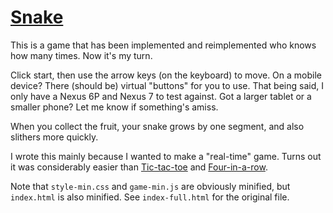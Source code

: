 [Snake](https://chuynh18.github.io/snake/)
=====

This is a game that has been implemented and reimplemented who knows how many times.  Now it's my turn.

Click start, then use the arrow keys (on the keyboard) to move.  On a mobile device?  There (should be) virtual "buttons" for you to use.  That being said, I only have a Nexus 6P and Nexus 7 to test against.  Got a larger tablet or a smaller phone?  Let me know if something's amiss.

When you collect the fruit, your snake grows by one segment, and also slithers more quickly.

I wrote this mainly because I wanted to make a "real-time" game.  Turns out it was considerably easier than [Tic-tac-toe](https://github.com/chuynh18/tictactoe/) and [Four-in-a-row](https://github.com/chuynh18/fourinarow/).

Note that `style-min.css` and `game-min.js` are obviously minified, but `index.html` is also minified.  See `index-full.html` for the original file.